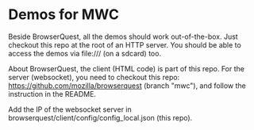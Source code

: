 Demos for MWC
=============

Beside BrowserQuest, all the demos should work out-of-the-box. Just checkout this repo at the root of an HTTP server. You should be able to access the demos via file:/// (on a sdcard) too.

About BrowserQuest, the client (HTML code) is part of this repo. For the server (websocket), you need to checkout this repo: https://github.com/mozilla/browserquest (branch "mwc"), and follow the instruction in the README.

Add the IP of the websocket server in browserquest/client/config/config_local.json (this repo).
